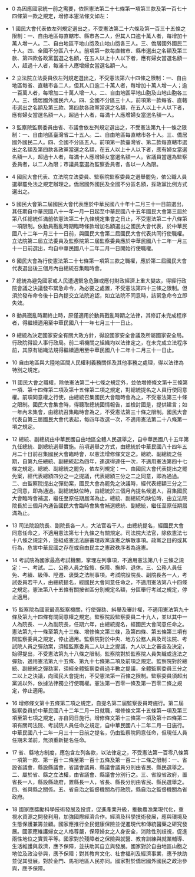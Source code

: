 * 0 為因應國家統一前之需要，依照憲法第二十七條第一項第三款及第一百七十四條第一款之規定，增修本憲法條文如左：

* 1 國民大會代表依左列規定選出之，不受憲法第二十六條及第一百三十五條之限制：一、自由地區每直轄市、縣市各二人，但其人口逾十萬人者，每增加十萬人增一人。二、自由地區平地山胞及山地山胞各三人。三、僑居國外國民二十人。四、全國不分區八十人。前項第一款每直轄市、縣市選出之名額及第三款、第四款各政黨當選之名額，在五人以上十人以下者，應有婦女當選名額一人，超過十人者，每滿十人應增婦女當選名額一人。

* 2 立法院立法委員依左列規定選出之，不受憲法第六十四條之限制：一、自由地區每省、直轄市各二人，但其人口逾二十萬人者，每增加十萬人增一人；逾一百萬人者，每增加二十萬人增一人。二、自由地區平地山胞及山地山胞各三人。三、僑居國外國民六人。四、全國不分區三十人。前項第一款每省、直轄市選出之名額及第三款、第四款各政黨當選之名額，在五人以上十人以下者，應有婦女當選名額一人，超過十人者，每滿十人應增婦女當選名額一人。

* 3 監察院監察委員由省、市議會依左列規定選出之，不受憲法第九十一條之限制：一、自由地區臺灣省二十五人。二、自由地區每直轄市各十人。三、僑居國外國民二人。四、全國不分區五人。前項第一款臺灣省、第二款每直轄市選出之名額及第四款各政黨當選之名額，在五人以上十人以下者，應有婦女當選名額一人，超過十人者，每滿十人應增婦女當選名額一人。省議員當選為監察委員者，以二人為限；市議員當選為監察委員者，各以一人為限。

* 4 國民大會代表、立法院立法委員、監察院監察委員之選舉罷免，依公職人員選舉罷免法之規定辦理之。僑居國外國民及全國不分區名額，採政黨比例方式選出之。

* 5 國民大會第二屆國民大會代表應於中華民國八十年十二月三十一日前選出，其任期自中華民國八十一年一月一日起至中華民國八十五年國民大會第三屆於第八任總統任滿前依憲法第二十九條規定集會之日止，不受憲法第二十八條第一項限制。依動員戡亂時期臨時條款增加名額選出之國民大會代表，於中華民國八十二年一月三十一日前，與國民大會第二屆國民大會代表共同行使職權。立法院第二屆立法委員及監察院第二屆監察委員應於中華民國八十二年一月三十一日前選出，均自中華民國八十二年二月一日開始行使職權。

* 6 國民大會為行使憲法第二十七條第一項第三款之職權，應於第二屆國民大會代表選出後三個月內由總統召集臨時會。

* 7 總統為避免國家或人民遭遇緊急危難或應付財政經濟上重大變故，得經行政院會議之決議發布緊急命令，為必要之處置，不受憲法第四十三條之限制。但須於發布命令後十日內提交立法院追認，如立法院不同意時，該緊急命令立即失效。

* 8 動員戡亂時期終止時，原僅適用於動員戡亂時期之法律，其修訂未完成程序者，得繼續適用至中華民國八十一年七月三十一日止。

* 9 總統為決定國家安全有關大政方針，得設國家安全會議及所屬國家安全局。行政院得設人事行政局。前二項機關之組織均以法律定之，在未完成立法程序前，其原有組織法規得繼續適用至中華民國八十二年十二月三十一日止。

* 10 自由地區與大陸地區間人民權利義務關係及其他事務之處理，得以法律為特別之規定。

* 11 國民大會之職權，除依憲法第二十七條之規定外，並依增修條文第十三條第一項、第十四條第二項及第十五條第二項之規定，對總統提名之人員行使同意權。前項同意權之行使，由總統召集國民大會臨時會為之，不受憲法第三十條之限制。國民大會集會時，得聽取總統國情報告，並檢討國是，提供建言；如一年內未集會，由總統召集臨時會為之，不受憲法第三十條之限制。國民大會代表自第三屆國民大會代表起，每四年改選一次，不適用憲法第二十八條第一項之規定。

* 12 總統、副總統由中華民國自由地區全體人民選舉之，自中華民國八十五年第九任總統、副總統選舉實施。前項選舉之方式，由總統於中華民國八十四年五月二十日前召集國民大會臨時會，以憲法增修條文定之。總統、副總統之任期，自第九任總統、副總統起為四年，連選得連任一次，不適用憲法第四十七條之規定。總統、副總統之罷免，依左列規定：一、由國民大會代表提出之罷免案，經代表總額四分之一之提議，代表總額三分之二之同意，即為通過。二、由監察院提出之彈劾案，國民大會為罷免之決議時，經代表總額三分之二之同意，即為通過。副總統缺位時，由總統於三個月內提名候選人，召集國民大會臨時會補選，繼任至原任期屆滿為止。總統、副總統均缺位時，由立法院院長於三個月內通告國民大會臨時會集會補選總統、副總統，繼任至原任期屆滿為止。

* 13 司法院設院長、副院長各一人，大法官若干人，由總統提名，經國民大會同意任命之，不適用憲法第七十九條之有關規定。司法院大法官，除依憲法七十八條之規定外，並組成憲法法庭審理政黨違憲之解散事項。政黨之目的或其行為，危害中華民國之存在或自由民主之憲政秩序者為違憲。

* 14 考試院為國家最高考試機關，掌理左列事項，不適用憲法第八十三條之規定：一、考試。二、公務人員之銓敘、保障、撫卹、退休。三、公務人員任免、考績、級俸、陞遷、褒獎之法制事項。考試院設院長、副院長各一人，考試委員若干人，由總統提名，經國民大會同意任命之，不適用憲法第八十四條之規定。憲法第八十五條有關按省區分別規定名額，分區舉行考試之規定，停止適用。

* 15 監察院為國家最高監察機關，行使彈劾、糾舉及審計權，不適用憲法第九十條及第九十四條有關同意權之規定。監察院設監察委員二十九人，並以其中一人為院長、一人為副院長，任期六年，由總統提名，經國民大會同意任命之。憲法第九十一條至第九十三條、增修條文第三條，及第四條、第五條第三項有關監察委員之規定，停止適用。監察院對於中央、地方公務人員及司法院、考試院人員之彈劾案，須經監察委員二人以上之提議，九人以上之審查及決定，始得提出，不受憲法第九十八條之限制。監察院對於監察院人員失職或違法之彈劾，適用憲法第九十五條、第九十七條第二項及前項之規定。監察院對於總統、副總統之彈劾案，須經全體監察委員過半數之提議，全體監察委員三分之二以上之決議，向國民大會提出，不受憲法第一百條之限制。監察委員須超出黨派以外，依據法律獨立行使職權。憲法第一百零一條及第一百零二條之規定，停止適用。

* 16 增修條文第十五條第二項之規定，自提名第二屆監察委員時施行。第二屆監察委員於中華民國八十二年二月一日就職，增修條文第十五條第一項及第三項至第七項之規定，亦自同日施行。增修條文第十三條第一項及第十四條第二項有關司法院、考試院人員任命之規定，自中華民國八十二年二月一日施行。中華民國八十二年一月三十一日前之提名，仍由監察院同意任命，但現任人員任期未滿前，無須重新提名任命。

* 17 省、縣地方制度，應包含左列各款，以法律定之，不受憲法第一百零八條第一項第一款、第一百十二條至第一百十五條及第一百二十二條之限制：一、省設省議會，縣設縣議會，省議會議員、縣議會議員分別由省民、縣民選舉之。二、屬於省、縣之立法權，由省議會、縣議會分別行之。三、省設省政府，置省長一人，縣設縣政府，置縣長一人，省長、縣長分別由省民、縣民選舉之。四、省與縣之關係。五、省自治之監督機關為行政院，縣自治之監督機關為省政府。

* 18 國家應獎勵科學技術發展及投資，促進產業升級，推動農漁業現代化，重視水資源之開發利用，加強國際經濟合作。經濟及科學技術發展，應與環境及生態保護兼籌並顧。國家應推行全民健康保險並促進現代和傳統醫藥之研究發展。國家應維護婦女之人格尊嚴，保障婦女之人身安全，消除性別歧視，促進兩性地位之實質平等。國家對於殘障者之保險與就醫、教育訓練與就業輔導、生活維護與救濟，應予保障，並扶助其自立與發展。國家對於自由地區山胞之地位及政治參與，應予保障；對其教育文化、社會福利及經濟事業，應予扶助並促其發展。對於金門、馬祖地區人民亦同。國家對於僑居國外國民之政治參與，應予保障。

